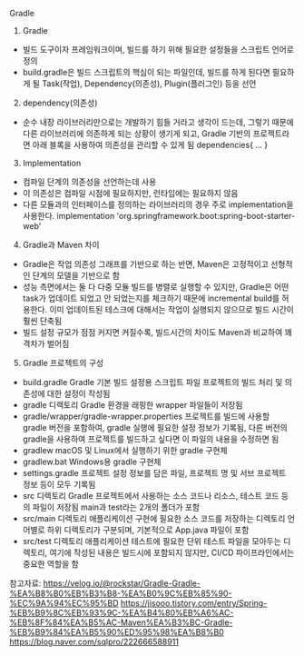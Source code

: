 Gradle
1.	Gradle
-	빌드 도구이자 프레임워크이며, 빌드를 하기 위해 필요한 설정들을 스크립트 언어로 정의
-	 build.gradle은 빌드 스크립트의 핵심이 되는 파일인데, 빌드를 하게 된다면 필요하게 될 Task(작업), Dependency(의존성), Plugin(플러그인) 등을 선언
2.	dependency(의존성)
-	순수 내장 라이브러리만으로는 개발하기 힘들 거라고 생각이 드는데, 그렇기 때문에 다른 라이브러리에 의존하게 되는 상황이 생기게 되고, Gradle 기반의 프로젝트라면 아래 블록을 사용하여 의존성을 관리할 수 있게 됨
dependencies{
    ...
}
3.	Implementation
-	컴파일 단계의 의존성을 선언하는데 사용
-	이 의존성은 컴파일 시점에 필요하지만, 런타임에는 필요하지 않음
-	다른 모듈과의 인터페이스를 정의하는 라이브러리의 경우 주로 implementation을 사용한다.
implementation 'org.springframework.boot:spring-boot-starter-web'
4.	Gradle과 Maven 차이
-	Gradle은 작업 의존성 그래프를 기반으로 하는 반면, Maven은 고정적이고 선형적인 단계의 모델을 기반으로 함
-	성능 측면에서는 둘 다 다중 모듈 빌드를 병렬로 실행할 수 있지만, Gradle은 어떤 task가 업데이트 되었고 안 되었는지를 체크하기 때문에 incremental build를 허용한다. 이미 업데이트된 테스크에 대해서는 작업이 실행되지 않으므로 빌드 시간이 훨씬 단축됨
-	빌드 설정 규모가 점점 커지면 커질수록, 빌드시간의 차이도 Maven과 비교하여 꽤 격차가 벌어짐
5.	Gradle 프로젝트의 구성
	 
-	build.gradle 
Gradle 기본 빌드 설정용 스크립트 파일
프로젝트의 빌드 처리 및 의존성에 대한 설정이 작성됨
-	gradle 디렉토리
Gradle 환경을 래핑한 wrapper 파일들이 저장됨
-	gradle/wrapper/gradle-wrapper.properties 
프로젝트를 빌드에 사용할 gradle 버전을 포함하여, gradle 실행에 필요한 설정 정보가 기록됨, 다른 버전의 gradle을 사용하여 프로젝트를 빌드하고 싶다면 이 파일의 내용을 수정하면 됨
-	gradlew 
macOS 및 Linux에서 실행하기 위한 gradle 구현체
-	gradlew.bat
Windows용 gradle 구현체 
-	settings.gradle
프로젝트 설정 정보를 담은 파일, 프로젝트 명 및 서브 프로젝트 정보 등이 모두 기록됨
-	src 디렉토리
Gradle 프로젝트에서 사용하는 소스 코드나 리소스, 테스트 코드 등의 파일이 저장됨 main과 test라는 2개의 폴더가 포함
-	src/main 디렉토리
애플리케이션 구현에 필요한 소스 코드를 저장하는 디렉토리
언어별로 하위 디렉토리가 구분되며, 기본적으로 App.java 파일이 포함
-	src/test 디렉토리
애플리케이션 테스트에 필요한 단위 테스트 파일을 모아두는 디렉토리, 여기에 작성된 내용은 빌드시에 포함되지 않지만, CI/CD 파이프라인에서는 중요한 역할을 함



참고자료:
https://velog.io/@rockstar/Gradle-Gradle-%EA%B8%B0%EB%B3%B8-%EA%B0%9C%EB%85%90-%EC%9A%94%EC%95%BD
https://jisooo.tistory.com/entry/Spring-%EB%B9%8C%EB%93%9C-%EA%B4%80%EB%A6%AC-%EB%8F%84%EA%B5%AC-Maven%EA%B3%BC-Gradle-%EB%B9%84%EA%B5%90%ED%95%98%EA%B8%B0
https://blog.naver.com/sqlpro/222666588911


